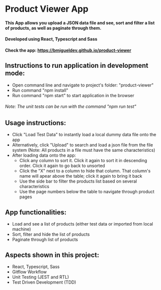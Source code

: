 # Product Viewer App

#### This App allows you upload a JSON data file and see, sort and filter a list of products, as well as paginate through them.

#### Developed using React, Typescript and Sass

#### Check the app: https://bmigueldev.github.io/product-viewer

## Instructions to run application in development mode:
- Open command line and navigate to project's folder: "product-viewer"
- Run command "npm install"
- Run command "npm start" to start application in the browser
###### Note: The unit tests can be run with the command "npm run test"

## Usage instructions:
- Click "Load Test Data" to instantly load a local dummy data file onto the app
- Alternatively, click "Upload" to search and load a json file from the file system (Note: All products in a file must have the same characteristics)
- After loading data onto the app:
    - Click any column to sort it. Click it again to sort it in descending order. Click it again to go back to unsorted
    - Click the "X" next to a column to hide that column. That column's name will apear above the table; click it again to bring it back
    - Use the side bar to filter the products list based on several characteristics
    - Use the page numbers below the table to navigate through product pages

## App functionalities:
- Load and see a list of products (either test data or imported from local machine)
- Sort, filter and hide the list of products
- Paginate through list of products

## Aspects shown in this project:
- React, Typescript, Sass
- Gitflow Workflow
- Unit Testing (JEST and RTL)
- Test Driven Development (TDD)
